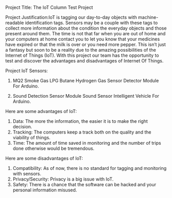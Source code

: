Project Title: The IoT Column Test Project

Project Justification:IoT is tagging our day-to-day objects with machine-readable identification tags. Sensors may 
be a couple with these tags to collect more information about the condition the everyday objects and those present around them.
The time is not that far when you are out of home and your computers at home contact you to let you know that 
your medicines have expired or that the milk is over or you need more pepper.  This isn’t just a fantasy but 
soon to be a reality due to the amazing possibilities of the Internet of Things (IoT).
With this project our team has the opportunity to test and discover the advantages and disadvantages of Internet Of Things.

Project IoT Sensors:

1. MQ2 Smoke Gas LPG Butane Hydrogen Gas Sensor Detector Module For Arduino.

2. Sound Detection Sensor Module Sound Sensor Intelligent Vehicle For Arduino. 

Here are some advantages of IoT:
1. Data: The more the information, the easier it is to make the right decision.
2. Tracking: The computers keep a track both on the quality and the viability of things. 
3. Time: The amount of time saved in monitoring and the number of trips done otherwise would be tremendous.

Here are some disadvantages of IoT:
1. Compatibility: As of now, there is no standard for tagging and monitoring with sensors.
2. Privacy/Security: Privacy is a big issue with IoT. 
3. Safety: There is a chance that the software can be hacked and your personal information misused. 
